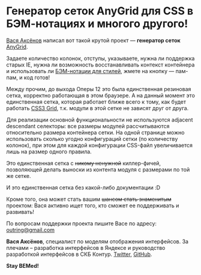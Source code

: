 # Генератор сеток AnyGrid для CSS в БЭМ-нотациях и многого другого!

[Вася Аксёнов](https://twitter.com/outring) написал вот такой крутой проект — **генератор сеток** [AnyGrid](http://outring.github.io/anygrid/).

Задаете количество колонок, отступы, указываете, нужна ли поддержка старых IE, нужна ли возможность восстанавливать контекст контейнера и использовать ли [БЭМ-нотации для стилей](https://ru.bem.info/method/definitions/), жмете на кнопку — пам-пам, и код готов!

Между прочим, до выхода Оперы 12 это была единственная резиновая сетка, корректно работающая в этом браузере. А на данный момент это единственная сетка, которая работает ближе всего к тому, как будет работать [CSS3 Grid](http://dev.w3.org/csswg/css-grid/), т.к. модули в этой сетке не зависят друг от друга.

Для реализации основной функциональности не используются adjacent descendant селекторы: все размеры модулей рассчитываются относительно размера контейнера сетки. На одной странице можно использовать сколько угодно конфигураций сетки (по количеству колонок), при этом для каждой конфигурации CSS-файл увеличивается лишь на размер одного правила.

Это единственная сетка с ~~никому ненужной~~ киллер-фичей, позволяющей делать выноски из контента модуля с размерами по той же сетке.

И это единственная сетка без какой-либо документации :D

Кроме того, она может стать вашим ~~шансом стать знаменитым~~ проектом: Вася активно ищет того, кто сможет ее поддерживать и развивать!

По вопросам поддержки проекта пишите Васе по адресу: <outring@gmail.com>

**Вася Аксёнов**, специалист по моделям отображения интерфейсов. За плечами – разработка интерфейсов в Яндексе и руководство разработкой интерфейсов в СКБ Контур. [Twitter](https://twitter.com/outring), [GitHub](https://github.com/outring/anygrid).

**Stay BEMed!**
